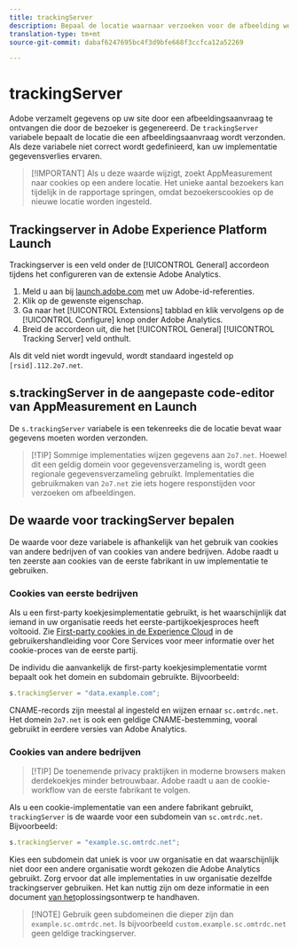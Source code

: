 ```yaml
---
title: trackingServer
description: Bepaal de locatie waarnaar verzoeken voor de afbeelding worden verzonden.
translation-type: tm+mt
source-git-commit: dabaf6247695bc4f3d9bfe668f3ccfca12a52269

---
```



# trackingServer

Adobe verzamelt gegevens op uw site door een afbeeldingsaanvraag te ontvangen die door de bezoeker is gegenereerd. De `trackingServer` variabele bepaalt de locatie die een afbeeldingsaanvraag wordt verzonden. Als deze variabele niet correct wordt gedefinieerd, kan uw implementatie gegevensverlies ervaren.

>[!IMPORTANT] Als u deze waarde wijzigt, zoekt AppMeasurement naar cookies op een andere locatie. Het unieke aantal bezoekers kan tijdelijk in de rapportage springen, omdat bezoekerscookies op de nieuwe locatie worden ingesteld.

## Trackingserver in Adobe Experience Platform Launch

Trackingserver is een veld onder de [!UICONTROL General] accordeon tijdens het configureren van de extensie Adobe Analytics.

1. Meld u aan bij [launch.adobe.com](https://launch.adobe.com) met uw Adobe-id-referenties.
2. Klik op de gewenste eigenschap.
3. Ga naar het [!UICONTROL Extensions] tabblad en klik vervolgens op de [!UICONTROL Configure] knop onder Adobe Analytics.
4. Breid de accordeon uit, die het [!UICONTROL General] [!UICONTROL Tracking Server] veld onthult.

Als dit veld niet wordt ingevuld, wordt standaard ingesteld op `[rsid].112.2o7.net`.

## s.trackingServer in de aangepaste code-editor van AppMeasurement en Launch

De `s.trackingServer` variabele is een tekenreeks die de locatie bevat waar gegevens moeten worden verzonden.

>[!TIP] Sommige implementaties wijzen gegevens aan `2o7.net`. Hoewel dit een geldig domein voor gegevensverzameling is, wordt geen regionale gegevensverzameling gebruikt. Implementaties die gebruikmaken van `2o7.net` zie iets hogere responstijden voor verzoeken om afbeeldingen.

## De waarde voor trackingServer bepalen

De waarde voor deze variabele is afhankelijk van het gebruik van cookies van andere bedrijven of van cookies van andere bedrijven. Adobe raadt u ten zeerste aan cookies van de eerste fabrikant in uw implementatie te gebruiken.

### Cookies van eerste bedrijven

Als u een first-party koekjesimplementatie gebruikt, is het waarschijnlijk dat iemand in uw organisatie reeds het eerste-partijkoekjesproces heeft voltooid. Zie [First-party cookies in de Experience Cloud](https://docs.adobe.com/content/help/en/core-services/interface/ec-cookies/cookies-first-party.html) in de gebruikershandleiding voor Core Services voor meer informatie over het cookie-proces van de eerste partij.

De individu die aanvankelijk de first-party koekjesimplementatie vormt bepaalt ook het domein en subdomain gebruikte. Bijvoorbeeld:

```js
s.trackingServer = "data.example.com";
```

CNAME-records zijn meestal al ingesteld en wijzen ernaar `sc.omtrdc.net`. Het domein `2o7.net` is ook een geldige CNAME-bestemming, vooral gebruikt in eerdere versies van Adobe Analytics.

### Cookies van andere bedrijven

>[!TIP] De toenemende privacy praktijken in moderne browsers maken derdekoekjes minder betrouwbaar. Adobe raadt u aan de cookie-workflow van de eerste fabrikant te volgen.

Als u een cookie-implementatie van een andere fabrikant gebruikt, `trackingServer` is de waarde voor een subdomein van `sc.omtrdc.net`. Bijvoorbeeld:

```js
s.trackingServer = "example.sc.omtrdc.net";
```

Kies een subdomein dat uniek is voor uw organisatie en dat waarschijnlijk niet door een andere organisatie wordt gekozen die Adobe Analytics gebruikt. Zorg ervoor dat alle implementaties in uw organisatie dezelfde trackingserver gebruiken. Het kan nuttig zijn om deze informatie in een document [van het](../../prepare/solution-design.md)oplossingsontwerp te handhaven.

>[!NOTE] Gebruik geen subdomeinen die dieper zijn dan `example.sc.omtrdc.net`. Is bijvoorbeeld `custom.example.sc.omtrdc.net` geen geldige trackingserver.
